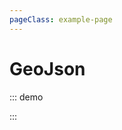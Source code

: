 ```yaml
---
pageClass: example-page
---
```


# GeoJson

::: demo
<template>

  <div>
    <div>
      <span v-if="loading">Loading...</span>
      <label for="checkbox">GeoJSON Visibility</label>
      <input
        id="checkbox"
        v-model="show"
        type="checkbox"
      >
      <label for="checkboxTooltip">Enable tooltip</label>
      <input
        id="checkboxTooltip"
        v-model="enableTooltip"
        type="checkbox"
      >
      <input
        v-model="fillColor"
        type="color"
      >
      <br>
    </div>
    <l-map
      :zoom="zoom"
      :center="center"
      style="height: 500px; width: 100%"
    >
      <l-tile-layer
        :url="url"
        :attribution="attribution"
      />
      <l-geo-json
        v-if="show"
        :geojson="geojson"
        :options="options"
        :options-style="styleFunction"
      />
      <l-marker :lat-lng="marker" />
    </l-map>
  </div>
</template>

<script>
import { latLng } from "leaflet";
import { LMap, LTileLayer, LMarker, LGeoJson } from "vue2-leaflet";

export default {
  name: "Example",
  components: {
    LMap,
    LTileLayer,
    LGeoJson,
    LMarker
  },
  data() {
    return {
      loading: false,
      show: true,
      enableTooltip: true,
      zoom: 6,
      center: [48, -1.219482],
      geojson: null,
      fillColor: "#e4ce7f",
      url: 'https://{s}.tile.openstreetmap.org/{z}/{x}/{y}.png',
      attribution:
        '&copy; <a href="http://osm.org/copyright">OpenStreetMap</a> contributors',
      marker: latLng(47.41322, -1.219482)
    };
  },
  computed: {
    options() {
      return {
        onEachFeature: this.onEachFeatureFunction
      };
    },
    styleFunction() {
      const fillColor = this.fillColor; // important! need touch fillColor in computed for re-calculate when change fillColor
      return () => {
        return {
          weight: 2,
          color: "#ECEFF1",
          opacity: 1,
          fillColor: fillColor,
          fillOpacity: 1
        };
      };
    },
    onEachFeatureFunction() {
      if (!this.enableTooltip) {
        return () => {};
      }
      return (feature, layer) => {
        layer.bindTooltip(
          "<div>code:" +
            feature.properties.code +
            "</div><div>nom: " +
            feature.properties.nom +
            "</div>",
          { permanent: false, sticky: true }
        );
      };
    }
  },
  async created() {
    this.loading = true;
    const response = await fetch("https://rawgit.com/gregoiredavid/france-geojson/master/regions/pays-de-la-loire/communes-pays-de-la-loire.geojson")
    const data = await response.json();
    this.geojson = data;
    this.loading = false;
  }
};
</script>

:::
